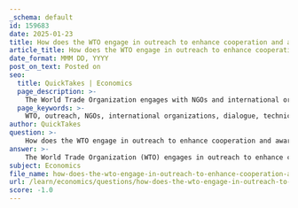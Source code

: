 ```yaml
---
_schema: default
id: 159683
date: 2025-01-23
title: How does the WTO engage in outreach to enhance cooperation and awareness with NGOs and international organizations?
article_title: How does the WTO engage in outreach to enhance cooperation and awareness with NGOs and international organizations?
date_format: MMM DD, YYYY
post_on_text: Posted on
seo:
  title: QuickTakes | Economics
  page_description: >-
    The World Trade Organization engages with NGOs and international organizations through outreach strategies such as regular dialogue, technical cooperation missions, capacity building initiatives, Aid for Trade programs, and public awareness campaigns to enhance cooperation and awareness.
  page_keywords: >-
    WTO, outreach, NGOs, international organizations, dialogue, technical cooperation, capacity building, Aid for Trade, public awareness, trade capacity, collaboration, global trade governance
author: QuickTakes
question: >-
    How does the WTO engage in outreach to enhance cooperation and awareness with NGOs and international organizations?
answer: >-
    The World Trade Organization (WTO) engages in outreach to enhance cooperation and awareness with non-governmental organizations (NGOs) and international organizations through several key strategies:\n\n1. **Regular Dialogue**: The WTO maintains ongoing communication with NGOs, parliamentarians, other international organizations, the media, and the general public. This dialogue focuses on various aspects of the WTO's work, including the ongoing Doha negotiations. By fostering open lines of communication, the WTO aims to enhance cooperation and increase awareness of its activities and objectives.\n\n2. **Technical Cooperation Missions**: The WTO organizes hundreds of technical cooperation missions to developing countries each year. These missions are designed to help countries build their trade capacity, handle disputes, and implement technical standards. By engaging directly with stakeholders in developing nations, the WTO can better understand their needs and challenges, which in turn informs its outreach efforts.\n\n3. **Capacity Building Initiatives**: The WTO conducts numerous training courses in Geneva for government officials from member countries. These courses cover various topics related to trade policies and agreements, helping to equip officials with the knowledge and skills necessary to navigate the complexities of international trade. This capacity development is crucial for fostering a more informed and engaged stakeholder community.\n\n4. **Aid for Trade**: The WTO's Aid for Trade initiative aims to assist developing countries in developing the skills and infrastructure needed to expand their trade. This initiative not only supports economic growth but also encourages collaboration with NGOs and other organizations that focus on trade-related development.\n\n5. **Public Awareness Campaigns**: The WTO engages in outreach efforts to raise public awareness about its role and the importance of international trade. This includes working with the media to disseminate information about trade issues and the benefits of the WTO's work, thereby reaching a broader audience.\n\nThrough these strategies, the WTO seeks to create a more inclusive environment for dialogue and cooperation, ensuring that the perspectives and needs of various stakeholders, including NGOs and international organizations, are considered in its decision-making processes. This engagement is vital for promoting transparency, understanding, and collaboration in the realm of global trade governance.
subject: Economics
file_name: how-does-the-wto-engage-in-outreach-to-enhance-cooperation-and-awareness-with-ngos-and-international-organizations.md
url: /learn/economics/questions/how-does-the-wto-engage-in-outreach-to-enhance-cooperation-and-awareness-with-ngos-and-international-organizations
score: -1.0
---
```


&nbsp;
